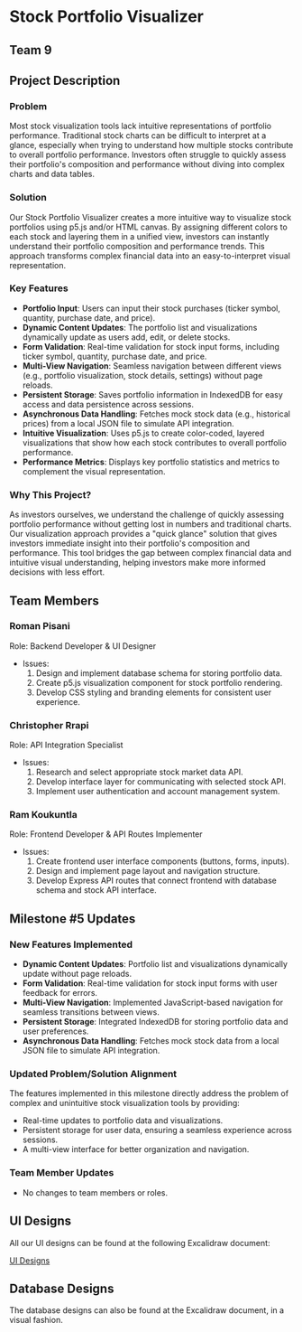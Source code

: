 # Stock Portfolio Visualizer

## Team 9

## Project Description

### Problem

Most stock visualization tools lack intuitive representations of portfolio performance. Traditional stock charts can be difficult to interpret at a glance, especially when trying to understand how multiple stocks contribute to overall portfolio performance. Investors often struggle to quickly assess their portfolio's composition and performance without diving into complex charts and data tables.

### Solution

Our Stock Portfolio Visualizer creates a more intuitive way to visualize stock portfolios using p5.js and/or HTML canvas. By assigning different colors to each stock and layering them in a unified view, investors can instantly understand their portfolio composition and performance trends. This approach transforms complex financial data into an easy-to-interpret visual representation.

### Key Features

- **Portfolio Input**: Users can input their stock purchases (ticker symbol, quantity, purchase date, and price).
- **Dynamic Content Updates**: The portfolio list and visualizations dynamically update as users add, edit, or delete stocks.
- **Form Validation**: Real-time validation for stock input forms, including ticker symbol, quantity, purchase date, and price.
- **Multi-View Navigation**: Seamless navigation between different views (e.g., portfolio visualization, stock details, settings) without page reloads.
- **Persistent Storage**: Saves portfolio information in IndexedDB for easy access and data persistence across sessions.
- **Asynchronous Data Handling**: Fetches mock stock data (e.g., historical prices) from a local JSON file to simulate API integration.
- **Intuitive Visualization**: Uses p5.js to create color-coded, layered visualizations that show how each stock contributes to overall portfolio performance.
- **Performance Metrics**: Displays key portfolio statistics and metrics to complement the visual representation.

### Why This Project?

As investors ourselves, we understand the challenge of quickly assessing portfolio performance without getting lost in numbers and traditional charts. Our visualization approach provides a "quick glance" solution that gives investors immediate insight into their portfolio's composition and performance. This tool bridges the gap between complex financial data and intuitive visual understanding, helping investors make more informed decisions with less effort.

## Team Members

### Roman Pisani

Role: Backend Developer & UI Designer

- Issues:
  1. Design and implement database schema for storing portfolio data.
  2. Create p5.js visualization component for stock portfolio rendering.
  3. Develop CSS styling and branding elements for consistent user experience.

### Christopher Rrapi

Role: API Integration Specialist

- Issues:
  1. Research and select appropriate stock market data API.
  2. Develop interface layer for communicating with selected stock API.
  3. Implement user authentication and account management system.

### Ram Koukuntla

Role: Frontend Developer & API Routes Implementer

- Issues:
  1. Create frontend user interface components (buttons, forms, inputs).
  2. Design and implement page layout and navigation structure.
  3. Develop Express API routes that connect frontend with database schema and stock API interface.

## Milestone #5 Updates

### New Features Implemented

- **Dynamic Content Updates**: Portfolio list and visualizations dynamically update without page reloads.
- **Form Validation**: Real-time validation for stock input forms with user feedback for errors.
- **Multi-View Navigation**: Implemented JavaScript-based navigation for seamless transitions between views.
- **Persistent Storage**: Integrated IndexedDB for storing portfolio data and user preferences.
- **Asynchronous Data Handling**: Fetches mock stock data from a local JSON file to simulate API integration.

### Updated Problem/Solution Alignment

The features implemented in this milestone directly address the problem of complex and unintuitive stock visualization tools by providing:

- Real-time updates to portfolio data and visualizations.
- Persistent storage for user data, ensuring a seamless experience across sessions.
- A multi-view interface for better organization and navigation.

### Team Member Updates

- No changes to team members or roles.

## UI Designs

All our UI designs can be found at the following Excalidraw document:

[UI Designs](https://link.excalidraw.com/l/81G1x30cW02/79UafFrxW9H)

## Database Designs

The database designs can also be found at the Excalidraw document, in a visual fashion.

